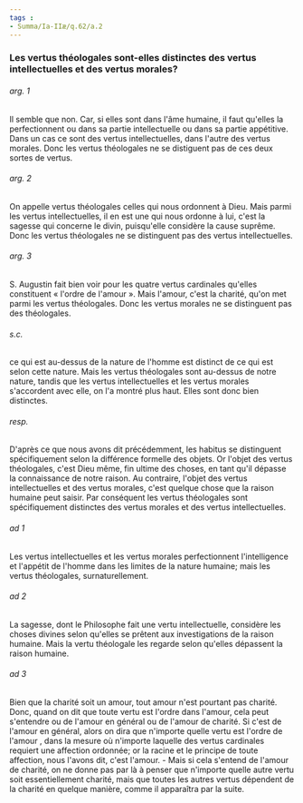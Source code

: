 ```yaml
---
tags : 
- Summa/Ia-IIæ/q.62/a.2
---
```


### Les vertus théologales sont-elles distinctes des vertus intellectuelles et des vertus morales?

###### arg. 1
Il semble que non. Car, si elles sont dans l'âme humaine, il faut qu'elles la perfectionnent ou dans sa partie intellectuelle ou dans sa partie appétitive. Dans un cas ce sont des vertus intellectuelles, dans l'autre des vertus morales. Donc les vertus théologales ne se distiguent pas de ces deux sortes de vertus. 

###### arg. 2
On appelle vertus théologales celles qui nous ordonnent à Dieu. Mais parmi les vertus intellectuelles, il en est une qui nous ordonne à lui, c'est la sagesse qui concerne le divin, puisqu'elle considère la cause suprême. Donc les vertus théologales ne se distinguent pas des vertus intellectuelles. 

###### arg. 3
S. Augustin fait bien voir pour les quatre vertus cardinales qu'elles constituent « l'ordre de l'amour ». Mais l'amour, c'est la charité, qu'on met parmi les vertus théologales. Donc les vertus morales ne se distinguent pas des théologales. 

###### s.c.
ce qui est au-dessus de la nature de l'homme est distinct de ce qui est selon cette nature. Mais les vertus théologales sont au-dessus de notre nature, tandis que les vertus intellectuelles et les vertus morales s'accordent avec elle, on l'a montré plus haut. Elles sont donc bien distinctes. 

###### resp.
D'après ce que nous avons dit précédemment, les habitus se distinguent spécifiquement selon la différence formelle des objets. Or l'objet des vertus théologales, c'est Dieu même, fin ultime des choses, en tant qu'il dépasse la connaissance de notre raison. Au contraire, l'objet des vertus intellectuelles et des vertus morales, c'est quelque chose que la raison humaine peut saisir. Par conséquent les vertus théologales sont spécifiquement distinctes des vertus morales et des vertus intellectuelles. 

###### ad 1
Les vertus intellectuelles et les vertus morales perfectionnent l'intelligence et l'appétit de l'homme dans les limites de la nature humaine; mais les vertus théologales, surnaturellement. 

###### ad 2
La sagesse, dont le Philosophe fait une vertu intellectuelle, considère les choses divines selon qu'elles se prêtent aux investigations de la raison humaine. Mais la vertu théologale les regarde selon qu'elles dépassent la raison humaine. 

###### ad 3
Bien que la charité soit un amour, tout amour n'est pourtant pas charité. Donc, quand on dit que toute vertu est l'ordre dans l'amour, cela peut s'entendre ou de l'amour en général ou de l'amour de charité. Si c'est de l'amour en général, alors on dira que n'importe quelle vertu est l'ordre de l'amour , dans la mesure où n'importe laquelle des vertus cardinales requiert une affection ordonnée; or la racine et le principe de toute affection, nous l'avons dit, c'est l'amour. - Mais si cela s'entend de l'amour de charité, on ne donne pas par là à penser que n'importe quelle autre vertu soit essentiellement charité, mais que toutes les autres vertus dépendent de la charité en quelque manière, comme il apparaîtra par la suite. 

